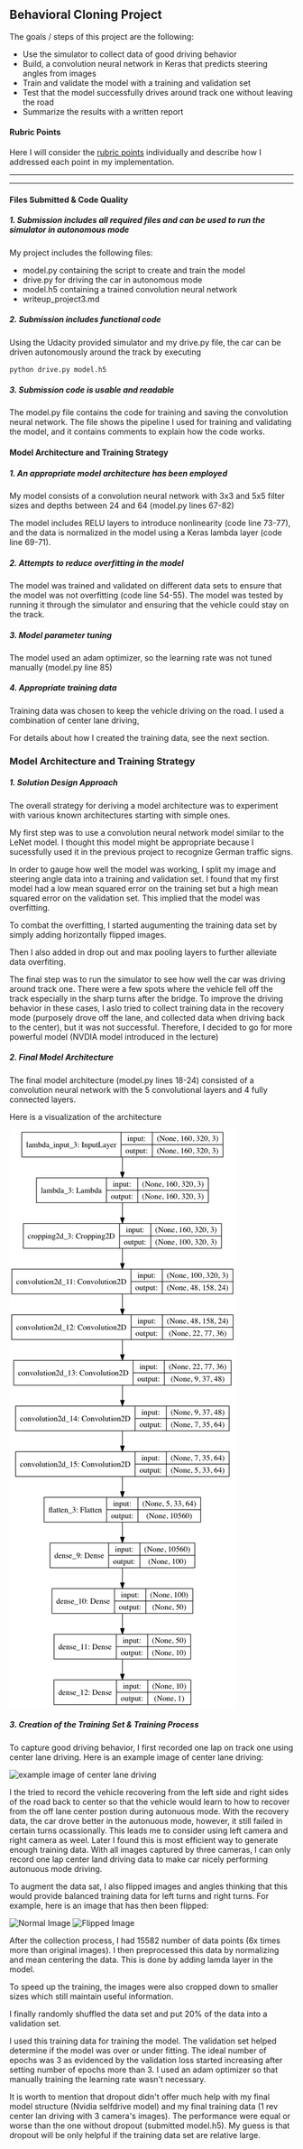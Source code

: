 
## **Behavioral Cloning Project**

The goals / steps of this project are the following:
* Use the simulator to collect data of good driving behavior
* Build, a convolution neural network in Keras that predicts steering angles from images
* Train and validate the model with a training and validation set
* Test that the model successfully drives around track one without leaving the road
* Summarize the results with a written report


[//]: # (Image References)

[image1]: ./writeup_images/model.png "Model Visualization"
[image2]: ./examples/placeholder_small.png "Center lane driving"
[image3]: ./examples/placeholder_small.png "Normal Image"
[image4]: ./examples/placeholder_small.png "Flipped Image"

#### Rubric Points
Here I will consider the [rubric points](https://review.udacity.com/#!/rubrics/432/view) individually and describe how I addressed each point in my implementation.  
___
---
#### Files Submitted & Code Quality

##### 1. Submission includes all required files and can be used to run the simulator in autonomous mode

My project includes the following files:
* model.py containing the script to create and train the model
* drive.py for driving the car in autonomous mode
* model.h5 containing a trained convolution neural network 
* writeup_project3.md

##### 2. Submission includes functional code
Using the Udacity provided simulator and my drive.py file, the car can be driven autonomously around the track by executing 
```sh
python drive.py model.h5
```

##### 3. Submission code is usable and readable

The model.py file contains the code for training and saving the convolution neural network. The file shows the pipeline I used for training and validating the model, and it contains comments to explain how the code works.

#### Model Architecture and Training Strategy

##### 1. An appropriate model architecture has been employed

My model consists of a convolution neural network with 3x3 and 5x5 filter sizes and depths between 24 and 64 (model.py lines 67-82) 

The model includes RELU layers to introduce nonlinearity (code line 73-77), and the data is normalized in the model using a Keras lambda layer (code line 69-71). 

##### 2. Attempts to reduce overfitting in the model

The model was trained and validated on different data sets to ensure that the model was not overfitting (code line 54-55). The model was tested by running it through the simulator and ensuring that the vehicle could stay on the track.

##### 3. Model parameter tuning

The model used an adam optimizer, so the learning rate was not tuned manually (model.py line 85)

##### 4. Appropriate training data

Training data was chosen to keep the vehicle driving on the road. I used a combination of center lane driving,

For details about how I created the training data, see the next section. 

### Model Architecture and Training Strategy

##### 1. Solution Design Approach

The overall strategy for deriving a model architecture was to experiment with various known architectures starting with simple ones.

My first step was to use a convolution neural network model similar to the LeNet model. I thought this model might be appropriate because I sucessfully used it in the previous project to recognize German traffic signs.

In order to gauge how well the model was working, I split my image and steering angle data into a training and validation set. I found that my first model had a low mean squared error on the training set but a high mean squared error on the validation set. This implied that the model was overfitting. 

To combat the overfitting, I started augumenting the training data set by simply adding horizontally flipped images.

Then I also added in drop out and max pooling layers to further alleviate data overfiting.

The final step was to run the simulator to see how well the car was driving around track one. There were a few spots where the vehicle fell off the track especially in the sharp turns after the bridge. To improve the driving behavior in these cases, I aslo tried to collect training data in the recovery mode (purposely drove off the lane, and collected data when driving back to the center), but it was not successful. Therefore, I decided to go for more powerful model (NVDIA model introduced in the lecture) 

##### 2. Final Model Architecture

The final model architecture (model.py lines 18-24) consisted of a convolution neural network with the 5 convolutional layers and 4 fully connected layers.

Here is a visualization of the architecture 

![Model Architecture][image1]

##### 3. Creation of the Training Set & Training Process

To capture good driving behavior, I first recorded one lap on track one using center lane driving. Here is an example image of center lane driving:

![example image of center lane driving][image2]

I the tried to record the vehicle recovering from the left side and right sides of the road back to center so that the vehicle would learn to how to recover from the off lane center postion during autonuous mode. With the recovery data, the car drove better in the autonuous mode, however, it still failed in certain turns ocassionally. This leads me to consider using left camera and right camera as weel. Later I found this is most efficient way to generate enough training data. With all images captured by three cameras, I can only record one lap center land driving data to make car nicely performing autonuous mode driving.

To augment the data sat, I also flipped images and angles thinking that this would provide balanced training data for left turns and right turns. For example, here is an image that has then been flipped:

![Normal Image][image3]
![Flipped Image][image4]

After the collection process, I had 15582 number of data points (6x times more than original images). I then preprocessed this data by normalizing and mean centering the data. This is done by adding lamda layer in the model.

To speed up the training, the images were also cropped down to smaller sizes which still maintain useful information. 

I finally randomly shuffled the data set and put 20% of the data into a validation set. 

I used this training data for training the model. The validation set helped determine if the model was over or under fitting. The ideal number of epochs was 3 as evidenced by the validation loss started increasing after setting number of epochs more than 3. I used an adam optimizer so that manually training the learning rate wasn't necessary. 

It is worth to mention that dropout didn't offer much help with my final model structure (Nvidia selfdrive model) and my final training data (1 rev center lan driving with 3 camera's images). The performance were equal or worse than the one without dropout (submitted model.h5). My guess is that dropout will be only helpful if the training data set are relative large.


